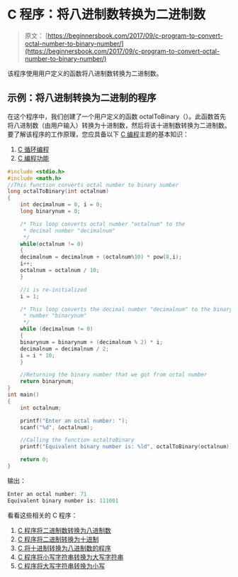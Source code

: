 # C 程序：将八进制数转换为二进制数

> 原文： [https://beginnersbook.com/2017/09/c-program-to-convert-octal-number-to-binary-number/](https://beginnersbook.com/2017/09/c-program-to-convert-octal-number-to-binary-number/)

该程序使用用户定义的函数将八进制数转换为二进制数。

## 示例：将八进制转换为二进制的程序

在这个程序中，我们创建了一个用户定义的函数 octalToBinary（）。此函数首先将八进制数（由用户输入）转换为十进制数，然后将该十进制数转换为二进制数。要了解该程序的工作原理，您应具备以下 [C 编程](https://beginnersbook.com/2014/01/c-tutorial-for-beginners-with-examples/)主题的基本知识：

1.  [C 循环编程](https://beginnersbook.com/2014/01/c-while-loop/)
2.  [C 编程功能](https://beginnersbook.com/2014/01/c-functions-examples/)

```c
#include <stdio.h>
#include <math.h>
//This function converts octal number to binary number
long octalToBinary(int octalnum)
{
    int decimalnum = 0, i = 0;
    long binarynum = 0;

    /* This loop converts octal number "octalnum" to the
     * decimal number "decimalnum"
     */
    while(octalnum != 0)
    {
	decimalnum = decimalnum + (octalnum%10) * pow(8,i);
	i++;
	octalnum = octalnum / 10;
    }

    //i is re-initialized
    i = 1;

    /* This loop converts the decimal number "decimalnum" to the binary
     * number "binarynum"
     */
    while (decimalnum != 0)
    {
	binarynum = binarynum + (decimalnum % 2) * i;
	decimalnum = decimalnum / 2;
	i = i * 10;
    }

    //Returning the binary number that we got from octal number
    return binarynum;
}
int main()
{
    int octalnum;

    printf("Enter an octal number: ");
    scanf("%d", &octalnum);

    //Calling the function octaltoBinary
    printf("Equivalent binary number is: %ld", octalToBinary(octalnum));

    return 0;
}
```

输出：

```c
Enter an octal number: 71
Equivalent binary number is: 111001
```

看看这些相关的 C 程序：

1.  [C 程序将二进制数转换为八进制数](https://beginnersbook.com/2017/09/c-program-to-convert-binary-to-octal-number-system/)
2.  [C 程序将二进制转换为十进制](https://beginnersbook.com/2015/02/c-program-to-convert-binary-number-to-decimal-number/)
3.  [C 将十进制转换为八进制数的程序](https://beginnersbook.com/2017/09/c-program-to-convert-decimal-to-octal-number/)
4.  [C 程序将小写字符串转换为大写字符串](https://beginnersbook.com/2015/02/c-program-to-convert-lowercase-string-to-uppercase-string/)
5.  [C 程序将大写字符串转换为小写](https://beginnersbook.com/2015/02/c-program-to-convert-uppercase-string-to-lowercase-string/)